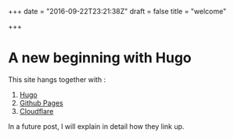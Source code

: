 +++
date = "2016-09-22T23:21:38Z"
draft = false
title = "welcome"

+++

# A new beginning with Hugo

This site hangs together with :
1. [Hugo](https://gohugo.io/)
2. [Github Pages](https://pages.github.com/)
3. [Cloudflare](https://www.cloudflare.com)

In a future post, I will explain in detail how they link up.